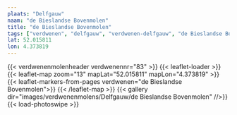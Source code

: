 ```yaml
---
plaats: "Delfgauw"
naam: "de Bieslandse Bovenmolen"
title: "de Bieslandse Bovenmolen"
tags: ["verdwenen", "delfgauw", "verdwenen-delfgauw", "de Bieslandse Bovenmolen"]
lat: 52.015811
lon: 4.373819
---
```

{{< verdwenenmolenheader verdwenennr="83" >}}
{{< leaflet-loader >}}
{{< leaflet-map zoom="13" mapLat="52.015811" mapLon="4.373819" >}}
     {{< leaflet-markers-from-pages verdwenen="de Bieslandse Bovenmolen">}}
{{< /leaflet-map >}}
{{< gallery dir="images/verdwenenmolens/Delfgauw/de Bieslandse Bovenmolen" //>}}
{{< load-photoswipe >}}